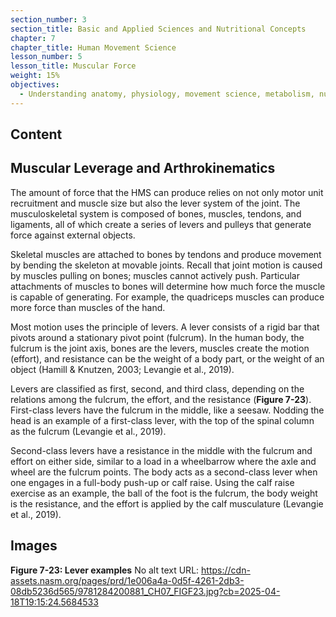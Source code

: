 ```yaml
---
section_number: 3
section_title: Basic and Applied Sciences and Nutritional Concepts
chapter: 7
chapter_title: Human Movement Science
lesson_number: 5
lesson_title: Muscular Force
weight: 15%
objectives:
  - Understanding anatomy, physiology, movement science, metabolism, nutrition, and supplementation.
---
```


## Content
## Muscular Leverage and Arthrokinematics

The amount of force that the HMS can produce relies on not only motor unit recruitment and muscle size but also the lever system of the joint. The musculoskeletal system is composed of bones, muscles, tendons, and ligaments, all of which create a series of levers and pulleys that generate force against external objects.

Skeletal muscles are attached to bones by tendons and produce movement by bending the skeleton at movable joints. Recall that joint motion is caused by muscles pulling on bones; muscles cannot actively push. Particular attachments of muscles to bones will determine how much force the muscle is capable of generating. For example, the quadriceps muscles can produce more force than muscles of the hand.

Most motion uses the principle of levers. A lever consists of a rigid bar that pivots around a stationary pivot point (fulcrum). In the human body, the fulcrum is the joint axis, bones are the levers, muscles create the motion (effort), and resistance can be the weight of a body part, or the weight of an object (Hamill & Knutzen, 2003; Levangie et al., 2019).

Levers are classified as first, second, and third class, depending on the relations among the fulcrum, the effort, and the resistance (**Figure 7-23**). First-class levers have the fulcrum in the middle, like a seesaw. Nodding the head is an example of a first-class lever, with the top of the spinal column as the fulcrum (Levangie et al., 2019).

Second-class levers have a resistance in the middle with the fulcrum and effort on either side, similar to a load in a wheelbarrow where the axle and wheel are the fulcrum points. The body acts as a second-class lever when one engages in a full-body push-up or calf raise. Using the calf raise exercise as an example, the ball of the foot is the fulcrum, the body weight is the resistance, and the effort is applied by the calf musculature (Levangie et al., 2019).

## Images

**Figure 7-23: Lever examples**
No alt text
URL: https://cdn-assets.nasm.org/pages/prd/1e006a4a-0d5f-4261-2db3-08db5236d565/9781284200881_CH07_FIGF23.jpg?cb=2025-04-18T19:15:24.5684533